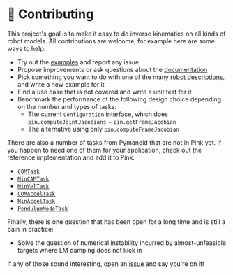 # 👷 Contributing

This project's goal is to make it easy to do inverse kinematics on all kinds of robot models. All contributions are welcome, for example here are some ways to help:

- Try out the [examples](examples) and report any issue
- Propose improvements or ask questions about the [documentation](https://tasts-robots.org/doc/pink/)
- Pick something you want to do with one of the many [robot descriptions](https://github.com/robot-descriptions/awesome-robot-descriptions), and write a new example for it
- Find a use case that is not covered and write a unit test for it
- Benchmark the performance of the following design choice depending on the number and types of tasks:
    - The current ``Configuration`` interface, which does ``pin.computeJointJacobians`` + ``pin.getFrameJacobian``
    - The alternative using only ``pin.computeFrameJacobian``

There are also a number of tasks from Pymanoid that are not in Pink yet. If you happen to need one of them for your application, check out the reference implementation and add it to Pink:

- [`COMTask`](https://github.com/stephane-caron/pymanoid/blob/1b16932ee3216782fc4b66abafcf8099c19d6d8e/pymanoid/tasks.py#L119)
- [`MinCAMTask`](https://github.com/stephane-caron/pymanoid/blob/1b16932ee3216782fc4b66abafcf8099c19d6d8e/pymanoid/tasks.py#L394)
- [`MinVelTask`](https://github.com/stephane-caron/pymanoid/blob/1b16932ee3216782fc4b66abafcf8099c19d6d8e/pymanoid/tasks.py#L424)
- [`COMAccelTask`](https://github.com/stephane-caron/pymanoid/blob/1b16932ee3216782fc4b66abafcf8099c19d6d8e/pymanoid/tasks.py#L163)
- [`MinAccelTask`](https://github.com/stephane-caron/pymanoid/blob/1b16932ee3216782fc4b66abafcf8099c19d6d8e/pymanoid/tasks.py#L357)
- [`PendulumModeTask`](https://github.com/stephane-caron/pymanoid/blob/1b16932ee3216782fc4b66abafcf8099c19d6d8e/pymanoid/tasks.py#L455)

Finally, there is one question that has been open for a long time and is still a pain in practice:

- Solve the question of numerical instability incurred by almost-unfeasible targets where LM damping does not kick in

If any of those sound interesting, open an [issue](https://github.com/tasts-robots/pink/issues) and say you're on it!

